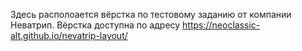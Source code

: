 Здесь располоается вёрстка по тестовому заданию от компании Неватрип. Вёрстка доступна по адресу https://neoclassic-alt.github.io/nevatrip-layout/
